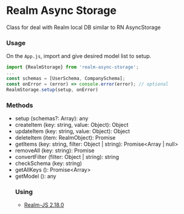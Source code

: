 # Realm Async Storage
Class for deal with Realm local DB similar to RN AsyncStorage

### Usage
On the `App.js`, import and give desired model list to setup.
````javascript
import {RealmStorage} from 'realm-async-storage';
...
const schemas = [UserSchema, CompanySchema];
const onError = (error) => console.error(error); // optional
RealmStorage.setup(setup, onError)

````

### Methods

- setup (schemas?: Array<RealmSchema>): any
- createItem (key: string, value: Object): Object
- updateItem (key: string, value: Object): Object
- deleteItem (item: RealmObject): Promise<void>
- getItems (key: string, filter: Object | string): Promise<Array<Object> | null>
- removeAll (key: string): Promise<void>
- convertFilter (filter: Object | string): string
- checkSchema (key: string)
- getAllKeys (): Promise<Array<string>>
- getModel (): any

### Using
- [Realm-JS 2.18.0](https://github.com/realm/realm-js)